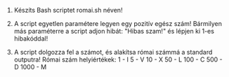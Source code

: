 1. Készíts Bash scriptet romai.sh néven!

2. A script egyetlen paramétere legyen egy pozitív egész szám!
   Bármilyen más paraméterre a script adjon hibát: "Hibas szam!" és lépjen ki 1-es hibakóddal!

3. A script dolgozza fel a számot, és alakítsa római számmá a standard outputra!
   Római szám helyiértékek:
   1 - I
   5 - V
   10 - X
   50 - L
   100 - C
   500 - D
   1000 - M

